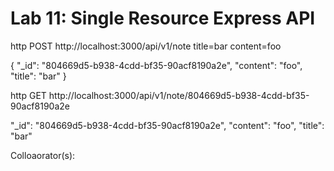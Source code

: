 # Lab 11: Single Resource Express API

http POST http://localhost:3000/api/v1/note title=bar content=foo

{
    "_id": "804669d5-b938-4cdd-bf35-90acf8190a2e",
    "content": "foo",
    "title": "bar"
}

http GET http://localhost:3000/api/v1/note/804669d5-b938-4cdd-bf35-90acf8190a2e

"_id": "804669d5-b938-4cdd-bf35-90acf8190a2e",
    "content": "foo",
    "title": "bar"

Colloaorator(s):